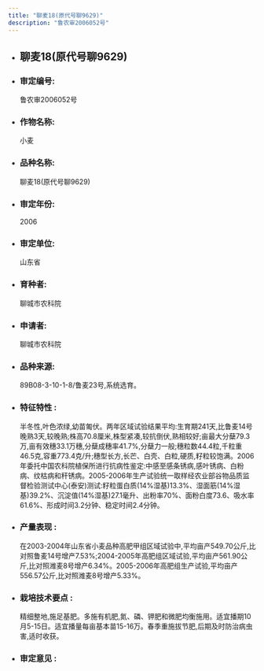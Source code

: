 ```yaml
---
title: "聊麦18(原代号聊9629)"
description: "鲁农审2006052号"
---
```

* ## 聊麦18(原代号聊9629)
* ###  审定编号:  
   鲁农审2006052号

*  ### 作物名称:  
   小麦

*   ###  品种名称: 
    聊麦18(原代号聊9629)

*   ### 审定年份: 
    2006

*   ### 审定单位:  
    山东省

*   ### 育种者:  
    聊城市农科院

*   ### 申请者:  
    聊城市农科院

*   ### 品种来源:  
    89B08-3-10-1-8/鲁麦23号,系统选育。

*   ### 特征特性 : 
    半冬性,叶色浓绿,幼苗匍伏。两年区域试验结果平均:生育期241天,比鲁麦14号晚熟3天,较晚熟;株高70.8厘米,株型紧凑,较抗倒伏,熟相较好;亩最大分蘖79.3万,亩有效穗33.1万穗,分蘖成穗率41.7%,分蘖力一般;穗粒数44.4粒,千粒重46.5克,容重773.4克/升;穗型长方,长芒、白壳、白粒,硬质,籽粒较饱满。2006年委托中国农科院植保所进行抗病性鉴定:中感至感条锈病,感叶锈病、白粉病、纹枯病和秆锈病。2005-2006年生产试验统一取样经农业部谷物品质监督检验测试中心(泰安)测试:籽粒蛋白质(14%湿基)13.3%、湿面筋(14%湿基)39.2%、沉淀值(14%湿基)27.1毫升、出粉率70%、面粉白度73.6、吸水率61.6%、形成时间3.2分钟、稳定时间2.4分钟。

*   ### 产量表现 : 
    在2003-2004年山东省小麦品种高肥甲组区域试验中,平均亩产549.70公斤,比对照鲁麦14号增产7.53%;2004-2005年高肥组区域试验,平均亩产561.90公斤,比对照潍麦8号增产6.34%。2005-2006年高肥组生产试验,平均亩产556.57公斤,比对照潍麦8号增产5.33%。

*   ### 栽培技术要点 : 
    精细整地,施足基肥。多施有机肥,氮、磷、钾肥和微肥均衡施用。适宜播期10月5-15日。适宜播量每亩基本苗15-16万。春季重施拔节肥,后期及时防治病虫害,适时收获。

*   ### 审定意见 : 
    
